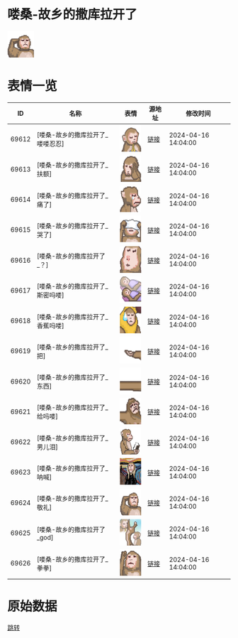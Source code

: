# 喽桑-故乡的撒库拉开了

<img src="./cover.png" height="60" alt="cover" />

# 表情一览

|ID|名称|表情|源地址|修改时间|
|----|----|----|----|----|
|69612|[喽桑-故乡的撒库拉开了_喽喽忍忍]|<img src="./pic/069612_%5B喽桑-故乡的撒库拉开了_喽喽忍忍%5D.png" height="60" alt="喽喽忍忍"/>|[链接](https://i0.hdslb.com/bfs/garb/492f060628327afce39659ca78995a37f68d5d85.png)|2024-04-16 14:04:00|
|69613|[喽桑-故乡的撒库拉开了_扶额]|<img src="./pic/069613_%5B喽桑-故乡的撒库拉开了_扶额%5D.png" height="60" alt="扶额"/>|[链接](https://i0.hdslb.com/bfs/garb/448a28dc85e7847062e95c811f471b44f577e4ec.png)|2024-04-16 14:04:00|
|69614|[喽桑-故乡的撒库拉开了_痛了]|<img src="./pic/069614_%5B喽桑-故乡的撒库拉开了_痛了%5D.png" height="60" alt="痛了"/>|[链接](https://i0.hdslb.com/bfs/garb/d34424cc38b6667562b6b4d657d3e5d69cc4b83e.png)|2024-04-16 14:04:00|
|69615|[喽桑-故乡的撒库拉开了_哭了]|<img src="./pic/069615_%5B喽桑-故乡的撒库拉开了_哭了%5D.png" height="60" alt="哭了"/>|[链接](https://i0.hdslb.com/bfs/garb/f6ac595903dbbbb251cbc1c39b5815d7d98037f5.png)|2024-04-16 14:04:00|
|69616|[喽桑-故乡的撒库拉开了_？]|<img src="./pic/069616_%5B喽桑-故乡的撒库拉开了_？%5D.png" height="60" alt="？"/>|[链接](https://i0.hdslb.com/bfs/garb/0cdab97498768aa80e6176ec2283c9350d17cefa.png)|2024-04-16 14:04:00|
|69617|[喽桑-故乡的撒库拉开了_斯密吗喽]|<img src="./pic/069617_%5B喽桑-故乡的撒库拉开了_斯密吗喽%5D.png" height="60" alt="斯密吗喽"/>|[链接](https://i0.hdslb.com/bfs/garb/af9f5301528f10918adab425d0a2a69dacd9bbc3.png)|2024-04-16 14:04:00|
|69618|[喽桑-故乡的撒库拉开了_香蕉吗喽]|<img src="./pic/069618_%5B喽桑-故乡的撒库拉开了_香蕉吗喽%5D.png" height="60" alt="香蕉吗喽"/>|[链接](https://i0.hdslb.com/bfs/garb/e29b3d9f8707c22eaef9e05f4740738abe2a0eca.png)|2024-04-16 14:04:00|
|69619|[喽桑-故乡的撒库拉开了_把]|<img src="./pic/069619_%5B喽桑-故乡的撒库拉开了_把%5D.png" height="60" alt="把"/>|[链接](https://i0.hdslb.com/bfs/garb/3484120a5f4e88cb30b23c1b4bd3cfe2e40c48b3.png)|2024-04-16 14:04:00|
|69620|[喽桑-故乡的撒库拉开了_东西]|<img src="./pic/069620_%5B喽桑-故乡的撒库拉开了_东西%5D.png" height="60" alt="东西"/>|[链接](https://i0.hdslb.com/bfs/garb/6e60ce8df1d6697f14313b4b1d210d87729230e8.png)|2024-04-16 14:04:00|
|69621|[喽桑-故乡的撒库拉开了_给吗喽]|<img src="./pic/069621_%5B喽桑-故乡的撒库拉开了_给吗喽%5D.png" height="60" alt="给吗喽"/>|[链接](https://i0.hdslb.com/bfs/garb/6c2aee271adf35e8155d935f307e0e85380cdbc6.png)|2024-04-16 14:04:00|
|69622|[喽桑-故乡的撒库拉开了_男儿泪]|<img src="./pic/069622_%5B喽桑-故乡的撒库拉开了_男儿泪%5D.png" height="60" alt="男儿泪"/>|[链接](https://i0.hdslb.com/bfs/garb/d086998255192b37f70d3719261fd6cda33f1e9a.png)|2024-04-16 14:04:00|
|69623|[喽桑-故乡的撒库拉开了_呐喊]|<img src="./pic/069623_%5B喽桑-故乡的撒库拉开了_呐喊%5D.png" height="60" alt="呐喊"/>|[链接](https://i0.hdslb.com/bfs/garb/7529ccb0f2a712c40c1ba7fe76e15eef5514c46c.png)|2024-04-16 14:04:00|
|69624|[喽桑-故乡的撒库拉开了_敬礼]|<img src="./pic/069624_%5B喽桑-故乡的撒库拉开了_敬礼%5D.png" height="60" alt="敬礼"/>|[链接](https://i0.hdslb.com/bfs/garb/3c79da1d80dd3b3a1e975f318ccdd9fe7e154a4c.png)|2024-04-16 14:04:00|
|69625|[喽桑-故乡的撒库拉开了_god]|<img src="./pic/069625_%5B喽桑-故乡的撒库拉开了_god%5D.png" height="60" alt="god"/>|[链接](https://i0.hdslb.com/bfs/garb/1a021c05696154811cb48517ba594ea0d16a9c44.png)|2024-04-16 14:04:00|
|69626|[喽桑-故乡的撒库拉开了_拳拳]|<img src="./pic/069626_%5B喽桑-故乡的撒库拉开了_拳拳%5D.png" height="60" alt="拳拳"/>|[链接](https://i0.hdslb.com/bfs/garb/78def65ce30b102304c149947cf7a2d9d6e6cf94.png)|2024-04-16 14:04:00|

# 原始数据

[跳转](./raw.json)

